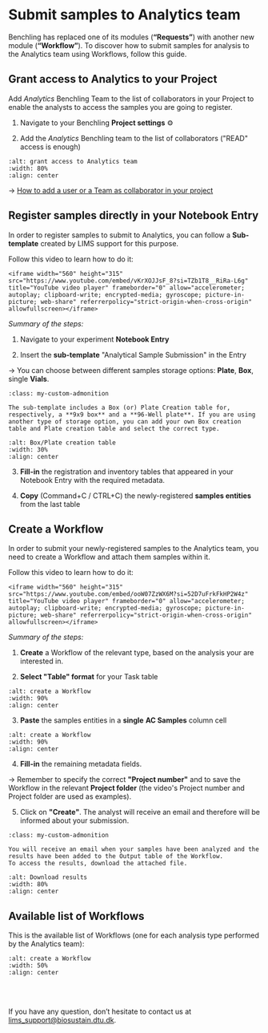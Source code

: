 # Submit samples to Analytics team
Benchling has replaced one of its modules (**“Requests”**) with another new module (**“Workflow”**). To discover how to submit samples for analysis to the Analytics team using Workflows, follow this guide. 

## Grant access to Analytics to your Project
Add _Analytics_ Benchling Team to the list of collaborators in your Project to enable the analysts to access the samples you are going to register. 

1. Navigate to your Benchling **Project settings** ⚙️

2. Add the _Analytics_ Benchling team to the list of collaborators ("READ" access is enough) 


```{figure} ../_static/images/grant-analytics-access.png
:alt: grant access to Analytics team
:width: 80%
:align: center

```

→ [How to add a user or a Team as collaborator in your project](https://help.benchling.com/hc/en-us/articles/9684263074445-Set-project-permissions)

## Register samples directly in your Notebook Entry

In order to register samples to submit to Analytics, you can follow a **Sub-template** created by LIMS support for this purpose. 

Follow this video to learn how to do it:
````{raw} html
<iframe width="560" height="315" src="https://www.youtube.com/embed/vKrXOJJsF_8?si=TZb1T8__RiRa-L6g" title="YouTube video player" frameborder="0" allow="accelerometer; autoplay; clipboard-write; encrypted-media; gyroscope; picture-in-picture; web-share" referrerpolicy="strict-origin-when-cross-origin" allowfullscreen></iframe>
````
_Summary of the steps:_

1. Navigate to your experiment **Notebook Entry**

2. Insert the **sub-template** "Analytical Sample Submission" in the Entry

→ You can choose between different samples storage options: **Plate**, **Box**, single **Vials**.

 ```{admonition} *Note*
:class: my-custom-admonition

The sub-template includes a Box (or) Plate Creation table for, respectively, a **9x9 box** and a **96-Well plate**. If you are using another type of storage option, you can add your own Box creation table and Plate creation table and select the correct type.
```
```{figure} ../_static/images/plate-box-creation-table.png
:alt: Box/Plate creation table
:width: 30%
:align: center

```

3. **Fill-in** the registration and inventory tables that appeared in your Notebook Entry with the required metadata.

4. **Copy** (Command+C / CTRL+C) the newly-registered **samples entities** from the last table



## Create a Workflow

In order to submit your newly-registered samples to the Analytics team, you need to create a Workflow and attach them samples within it.

Follow this video to learn how to do it:
````{raw} html
<iframe width="560" height="315" src="https://www.youtube.com/embed/ooW07ZzWX6M?si=52D7uFrkFkHP2W4z" title="YouTube video player" frameborder="0" allow="accelerometer; autoplay; clipboard-write; encrypted-media; gyroscope; picture-in-picture; web-share" referrerpolicy="strict-origin-when-cross-origin" allowfullscreen></iframe>
````
_Summary of the steps:_

1. **Create** a Workflow of the relevant type, based on the analysis your are interested in.

2. **Select "Table" format** for your Task table

```{figure} ../_static/images/table-format-in-workflow.png
:alt: create a Workflow
:width: 90%
:align: center

```

3. **Paste** the samples entities in a **single** **AC Samples** column cell 

```{figure} ../_static/images/paste-special-into-one-cell.png
:alt: create a Workflow
:width: 90%
:align: center

```

4. **Fill-in** the remaining metadata fields.

→ Remember to specify the correct **"Project number"** and to save the Workflow in the relevant **Project folder** (the video's Project number and Project folder are used as examples).

5. Click on **"Create"**. The analyst will receive an email and therefore will be informed about your submission. 

 ```{admonition} *Important*
:class: my-custom-admonition

You will receive an email when your samples have been analyzed and the results have been added to the Output table of the Workflow.
To access the results, download the attached file.
```
```{figure} ../_static/images/download-results.png
:alt: Download results
:width: 80%
:align: center

```

## Available list of Workflows

This is the available list of Workflows (one for each analysis type performed by the Analytics team):

```{figure} ../_static/images/ac-workflows.png
:alt: create a Workflow
:width: 50%
:align: center

```




<br/><br/>

If you have any question, don’t hesitate to contact us at [lims_support@biosustain.dtu.dk](mailto:lims_support@biosustain.dtu.dk).
